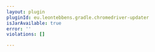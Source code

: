```yaml
---
layout: plugin
pluginId: eu.leontebbens.gradle.chromedriver-updater
isJarAvailable: true
error: ''
violations: []

---
```

